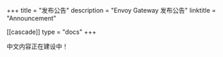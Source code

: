 +++
title = "发布公告"
description = "Envoy Gateway 发布公告"
linktitle = "Announcement"

[[cascade]]
type = "docs"
+++

中文内容正在建设中！
